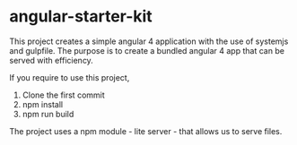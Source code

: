 # angular-starter-kit

This project creates a simple angular 4 application with the use of systemjs and gulpfile. The purpose is to create a bundled angular 4 app that can be served with efficiency.

If you require to use this project, 
1. Clone the first commit
2. npm install
3. npm run build

The project uses a npm module - lite server - that allows us to serve files.
